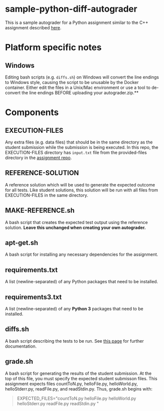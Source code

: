 # sample-python-diff-autograder

This is a sample autograder for a Python assignment similar to the C++ assignment described [here](https://github.com/ucsb-gradescope-tools/sample-cpp-assignment).

# Platform specific notes

## Windows

Editing bash scripts (e.g. `diffs.sh`) on Windows will convert the line endings to Windows style, causing the script to be unusable by the Docker container. Either edit the files in a Unix/Mac environment or use a tool to de-convert the line endings BEFORE uploading your autograder.zip.**

# Components

## EXECUTION-FILES

Any extra files (e.g. data files) that should be in the same directory as the student submission while the submission is being executed. In this repo, the EXECUTION-FILES directory has `input.txt` file from the provided-files directory in the [assignment repo](https://github.com/ucsb-gradescope-tools/sample-cpp-assignment).


## REFERENCE-SOLUTION

A reference solution which will be used to generate the expected outcome for all tests. Like student solutions, this solution will be run with all files from EXECUTION-FILES in the same directory.

## MAKE-REFERENCE<i></i>.sh

A bash script that creates the expected test output using the reference solution. **Leave this unchanged when creating your own autograder.**

## apt-get<i></i>.sh
A bash script for installing any necessary dependencies for the assignment.

## requirements<i></i>.txt
A list (newline-separated) of any Python packages that need to be installed.

## requirements3<i></i>.txt
A list (newline-separated) of any **Python 3** packages that need to be installed.

## diffs<i></i>.sh

A bash script describing the tests to be run. See [this page](https://github.com/ucsb-gradescope-tools/gs-diff-based-testing/blob/master/README.md) for further documentation.

## grade<i></i>.sh

A bash script for generating the results of the student submission. At the top of this file, you must specify the expected student submisson files. This assignment expects files countToN.py, helloFile.py, helloWorld.py, helloStderr.py, readFile.py, and readStdin.py. Thus, grade.sh begins with:

> EXPECTED_FILES="countToN.py helloFile.py helloWorld.py helloStderr.py readFile.py readStdin.py "
